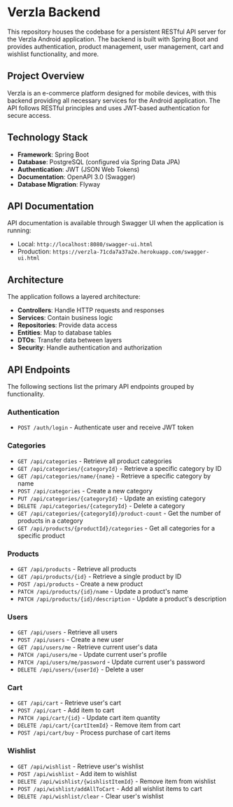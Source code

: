 # Verzla Backend

This repository houses the codebase for a persistent RESTful API server for the Verzla Android application. The backend is built with Spring Boot and provides authentication, product management, user management, cart and wishlist functionality, and more.

## Project Overview

Verzla is an e-commerce platform designed for mobile devices, with this backend providing all necessary services for the Android application. The API follows RESTful principles and uses JWT-based authentication for secure access.

## Technology Stack

- **Framework**: Spring Boot
- **Database**: PostgreSQL (configured via Spring Data JPA)
- **Authentication**: JWT (JSON Web Tokens)
- **Documentation**: OpenAPI 3.0 (Swagger)
- **Database Migration**: Flyway

## API Documentation

API documentation is available through Swagger UI when the application is running:
- Local: `http://localhost:8080/swagger-ui.html`
- Production: `https://verzla-71cda7a37a2e.herokuapp.com/swagger-ui.html`

## Architecture

The application follows a layered architecture:
- **Controllers**: Handle HTTP requests and responses
- **Services**: Contain business logic
- **Repositories**: Provide data access
- **Entities**: Map to database tables
- **DTOs**: Transfer data between layers
- **Security**: Handle authentication and authorization

## API Endpoints

The following sections list the primary API endpoints grouped by functionality.

### Authentication

- `POST /auth/login` - Authenticate user and receive JWT token

### Categories

- `GET /api/categories` - Retrieve all product categories
- `GET /api/categories/{categoryId}` - Retrieve a specific category by ID
- `GET /api/categories/name/{name}` - Retrieve a specific category by name
- `POST /api/categories` - Create a new category
- `PUT /api/categories/{categoryId}` - Update an existing category
- `DELETE /api/categories/{categoryId}` - Delete a category
- `GET /api/categories/{categoryId}/product-count` - Get the number of products in a category
- `GET /api/products/{productId}/categories` - Get all categories for a specific product

### Products

- `GET /api/products` - Retrieve all products
- `GET /api/products/{id}` - Retrieve a single product by ID
- `POST /api/products` - Create a new product
- `PATCH /api/products/{id}/name` - Update a product's name
- `PATCH /api/products/{id}/description` - Update a product's description

### Users

- `GET /api/users` - Retrieve all users
- `POST /api/users` - Create a new user
- `GET /api/users/me` - Retrieve current user's data
- `PATCH /api/users/me` - Update current user's profile
- `PATCH /api/users/me/password` - Update current user's password
- `DELETE /api/users/{userId}` - Delete a user

### Cart

- `GET /api/cart` - Retrieve user's cart
- `POST /api/cart` - Add item to cart
- `PATCH /api/cart/{id}` - Update cart item quantity
- `DELETE /api/cart/{cartItemId}` - Remove item from cart
- `POST /api/cart/buy` - Process purchase of cart items

### Wishlist

- `GET /api/wishlist` - Retrieve user's wishlist
- `POST /api/wishlist` - Add item to wishlist
- `DELETE /api/wishlist/{wishlistItemId}` - Remove item from wishlist
- `POST /api/wishlist/addAllToCart` - Add all wishlist items to cart
- `DELETE /api/wishlist/clear` - Clear user's wishlist
